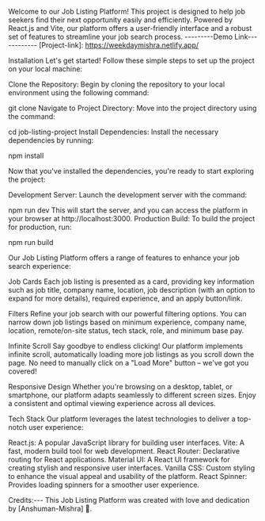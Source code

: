 Welcome to our Job Listing Platform! This project is designed to help job seekers find their next opportunity easily and efficiently. Powered by React.js and Vite, our platform offers a user-friendly interface and a robust set of features to streamline your job search process.
---------Demo Link------------ 
   [Project-link]: https://weekdaymishra.netlify.app/
   
Installation
Let's get started! Follow these simple steps to set up the project on your local machine:

Clone the Repository: Begin by cloning the repository to your local environment using the following command:

git clone <repository-url>
Navigate to Project Directory: Move into the project directory using the command:

cd job-listing-project
Install Dependencies: Install the necessary dependencies by running:

npm install

Now that you've installed the dependencies, you're ready to start exploring the project:

Development Server: Launch the development server with the command:

npm run dev
This will start the server, and you can access the platform in your browser at http://localhost:3000.
Production Build: To build the project for production, run:

npm run build

Our Job Listing Platform offers a range of features to enhance your job search experience:

Job Cards
Each job listing is presented as a card, providing key information such as job title, company name, location, job description (with an option to expand for more details), required experience, and an apply button/link.

Filters
Refine your job search with our powerful filtering options. You can narrow down job listings based on minimum experience, company name, location, remote/on-site status, tech stack, role, and minimum base pay.

Infinite Scroll
Say goodbye to endless clicking! Our platform implements infinite scroll, automatically loading more job listings as you scroll down the page. No need to manually click on a "Load More" button – we've got you covered!

Responsive Design
Whether you're browsing on a desktop, tablet, or smartphone, our platform adapts seamlessly to different screen sizes. Enjoy a consistent and optimal viewing experience across all devices.

Tech Stack
Our platform leverages the latest technologies to deliver a top-notch user experience:

React.js: A popular JavaScript library for building user interfaces.
Vite: A fast, modern build tool for web development.
React Router: Declarative routing for React applications.
Material UI: A React UI framework for creating stylish and responsive user interfaces.
Vanilla CSS: Custom styling to enhance the visual appeal and usability of the platform.
React Spinner: Provides loading spinners for a smoother user experience.



Credits:---
This Job Listing Platform was created with love and dedication by [Anshuman-Mishra] 🚀.







